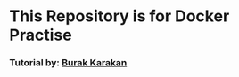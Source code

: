 <h1>This Repository is for Docker Practise</h1>
<h3>Tutorial by: <a href="https://medium.com/swlh/what-exactly-is-docker-1dd62e1fde38#:~:text=Docker%20is%20one%20of%20the,installed%20and%20ran%20wherever%20wanted.&text=They%20allow%20running%20multiple%20workloads,allows%20efficient%20use%20of%20resources">Burak Karakan</a></h3>

